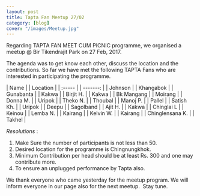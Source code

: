 ```yaml
---
layout: post
title: Tapta Fan Meetup 27/02
category: [blog]
cover: "/images/Meetup.jpg"
---
```


Regarding TAPTA FAN MEET CUM PICNIC programme, we organised a meetup @ Bir Tikendrajit Park on 27 Feb, 2017.

The agenda was to get know each other, discuss the location and the contributions. So far we have met the following TAPTA Fans who are interested in participating the programme. 

| Name   | | Location |
| :----- | | -------: |
| Johnson | | Khangabok |
| Gunabanta | | Kakwa |
| Birjit H. | | Kakwa |
| Bk Mangang | | Moirang |
| Donna M. | | Uripok |
| Theko N. | | Thoubal |
| Manoj P. | | Pallel |
| Satish Kh. | | Uripok |
| Deepu | | Sagolband |
| Ajit H. | | Kakwa |
| Chinglai L | | Keinou |
| Lemba N. | | Kairang |
| Kelvin W. | | Kairang |
| Chinglensana K. | | Takhel |

*Resolutions* :
1. Make Sure the number of  participants is not less than 50.
2. Desired location for the programme is Chingnungkhok.
3. Minimum Contribution per head should be at least Rs. 300 and one may contribute more.
4. To ensure an unplugged performance by Tapta also.

We thank everyone who came yesterday for the meetup program. We will inform everyone in our page also for the next meetup.  Stay tune.
